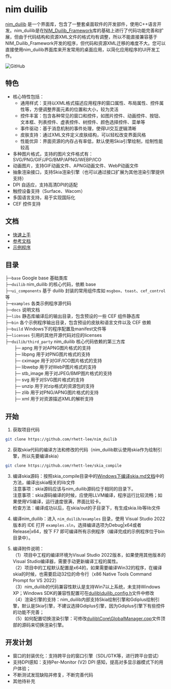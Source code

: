 # nim duilib[nim_duilib](https://github.com/rhett-lee/nim_duilib) 是一个界面库，包含了一整套桌面软件的开发部件，使用C++语言开发。nim_duilib是在[NIM_Duilib_Framework](https://github.com/netease-im/NIM_Duilib_Framework)库的基础上进行了代码功能完善和扩展，但由于代码结构和资源XML文件的格式均有调整，所以不能直接兼容基于NIM_Duilib_Framework开发的程序，但代码和资源XML迁移的难度不大。您可以直接使用nim_duilib界面库来开发常用的桌面应用，以简化应用程序的UI开发工作。![GitHub](https://img.shields.io/badge/license-MIT-green.svg)## 特色 - 核心特性包括：    - 通用样式：支持以XML格式描述应用程序的窗口属性、布局属性、控件属性等，方便调整界面元素的位置和大小，较为灵活    - 控件丰富：包含各种常见的窗口和控件，如图片控件、动画控件、按钮、文本框、列表控件、虚表控件、树控件、颜色选择控件、菜单等    - 事件驱动：基于消息机制的事件处理，使得UI交互逻辑清晰    - 皮肤支持：通过XML文件定义皮肤结构，可以轻松改变界面风格    - 性能优异：界面资源的内存占有率低，默认使用Skia引擎绘制，绘制性能较高 - 多种图片格式，支持的图片文件格式有：SVG/PNG/GIF/JPG/BMP/APNG/WEBP/ICO - 动画图片，支持GIF动画文件、APNG动画文件、WebP动画文件 - 抽象渲染接口，支持Skia渲染引擎（也可以通过接口扩展为其他渲染引擎提供支持） - DPI 自适应，支持高清DPI的适配 - 触控设备支持（Surface、Wacom） - 多国语言支持，易于实现国际化 - CEF 控件支持## 文档 - [快速上手](docs/Getting-Started.md) - [参考文档](docs/Summary.md) - [示例程序](docs/Examples.md)## 目录├─`base` Google base 基础类库  ├─`duilib` nim_duilib 的核心代码，依赖 base    ├─`ui_components` 基于 duilib 封装的常用组件库如 `msgbox`、`toast`、`cef_control` 等  ├─`examples` 各类示例程序源代码  ├─`docs` 说明文档  ├─`libs` 静态库编译后的输出目录，包含预设的一些 CEF 组件静态库  ├─`bin` 各个示例程序输出目录，包含预设的皮肤和语言文件以及 CEF 依赖  ├─`build` Windows下的程序配置及manifest文件等    ├─`licenses` 引用的其他开源代码对应的licenses    ├─`duilib/third_party` nim_duilib 核心代码依赖的第三方库    　　├─ apng 用于对APNG图片格式的支持     　　├─ libpng 用于对PNG图片格式的支持     　　├─ cximage 用于对GIF/ICO图片格式的支持      　　├─ libwebp 用于对WebP图片格式的支持     　　├─ stb_image 用于对JPEG/BMP图片格式的支持     　　├─ svg 用于对SVG图片格式的支持     　　├─ unzip 用于对zip格式的资源包的支持     　　├─ zlib 用于对PNG/APNG图片格式的支持     　　├─ xml 用于对资源描述XML的解析支持     ## 开始1. 获取项目代码```bashgit clone https://github.com/rhett-lee/nim_duilib```2. 获取skia代码的编译方法和修改的代码（nim_duilib默认使用skia作为绘制引擎，所以先要编译skia）```bashgit clone https://github.com/rhett-lee/skia_compile```3. 编译skia源码：按照skia_compile目录中的[Windows下编译skia.md文档](../skia_compile/Windows下编译skia.md)中的方法，编译出skia相关的lib文件       注意事项：skia源码应该与nim_duilib源码位于相同的目录下。       注意事项：skia源码编译的时候，应使用LLVM编译，程序运行比较流畅；如果使用VS编译，运行速度很满，界面比较卡。       检查方法：编译成功以后，在skia/out的子目录下，有生成skia.lib等lib文件4. 编译nim_duilib：进入 `nim_duilib/examples` 目录，使用 Visual Studio 2022版本的 IDE 打开 `examples.sln`，选择编译选项为Debug|x64或者Release|x64，按下 F7 即可编译所有示例程序（编译完成的示例程序位于bin目录中）。5. 编译附件说明：    （1）项目中工程的编译环境为Visual Studio 2022版本，如果使用其他版本的Visual Studio编译器，需要手动更新编译工程的属性。    （2）项目中的工程默认配置是x64的，如果需要编译Win32的程序，在编译skia的时候，也需要启动32位的命令行（x86 Native Tools Command Prompt for VS 2022）   （3）nim_duilib的代码兼容性默认是支持Win7以上系统，未支持Windows XP；Windows SDK的兼容性配置可在[duilib\duilib_config.h](duilib/duilib_config.h)文件中修改    （4）渲染引擎的支持：nim_duilib内部支持Skia绘制引擎和Gdiplus绘制引擎，默认是Skia引擎，不建议选择Gdiplus引擎，因为Gdiplus引擎下有些控件的功能不完善；  （5）如何配置切换渲染引擎：可修改[duilib\Core\GlobalManager.cpp](duilib/Core/GlobalManager.cpp)文件顶部的源码来切换渲染引擎。## 开发计划 - 窗口的封装优化：支持跨平台的窗口引擎（SDL/GTK等，进行跨平台尝试） - 支持DPI感知：支持Per-Monitor (V2) DPI 感知，提高对多显示器模式下的用户体验； - 不断测试发现缺陷并修复，不断完善代码 - 其他待补充